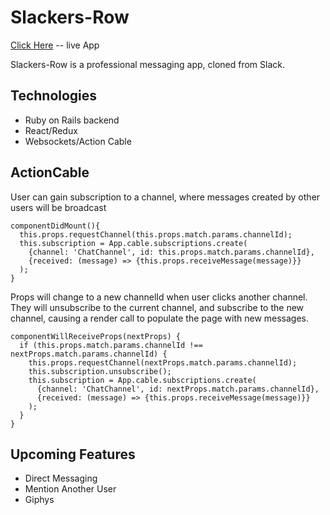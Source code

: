 # Slackers-Row

[Click Here](https://slackers-row.herokuapp.com/) -- live App

Slackers-Row is a professional messaging app, cloned from Slack.

## Technologies

* Ruby on Rails backend
* React/Redux
* Websockets/Action Cable

## ActionCable
User can gain subscription to a channel, where messages created by other users will be broadcast
```
componentDidMount(){
  this.props.requestChannel(this.props.match.params.channelId);
  this.subscription = App.cable.subscriptions.create(
    {channel: 'ChatChannel', id: this.props.match.params.channelId},
    {received: (message) => {this.props.receiveMessage(message)}}
  );
}

```
Props will change to a new channelId when user clicks another channel. They will unsubscribe to the current channel, and subscribe to the new channel, causing a render call to populate the page with new messages.
```
componentWillReceiveProps(nextProps) {
  if (this.props.match.params.channelId !== nextProps.match.params.channelId) {
    this.props.requestChannel(nextProps.match.params.channelId);
    this.subscription.unsubscribe();
    this.subscription = App.cable.subscriptions.create(
      {channel: 'ChatChannel', id: nextProps.match.params.channelId},
      {received: (message) => {this.props.receiveMessage(message)}}
    );
  }
}
```

## Upcoming Features
* Direct Messaging
* Mention Another User
* Giphys
